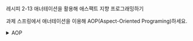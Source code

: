 레시피 2-13 애너테이션을 활용해 애스팩트 지향 프로그래밍하기

과제
스프링에서 애너테이션을 이용해 AOP(Aspect-Oriented Programing)하세요.


<details>
  <summary>
    AOP
  </summary>
  Your markdown content `here`
</details>


